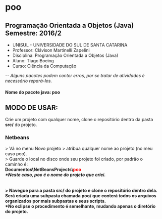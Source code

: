 # poo
Programação Orientada a Objetos (Java)
Semestre: 2016/2
--
- UNISUL - UNIVERSIDADE DO SUL DE SANTA CATARINA
- Professor: Clávison Martinelli Zapelini
- Disciplina: Programação Orientada a Objetos (Java)
- Aluno: Tiago Boeing
- Curso: Ciência da Computação

--
<i>Alguns pacotes podem conter erros, por se tratar de atividades é necessário repará-los.</i>

<h4>Nome do pacote java: poo</h4>


<h2>MODO DE USAR:</h2>
Crie um projeto com qualquer nome, clone o repositório dentro da pasta <b>src/</b> do projeto.

<h3>Netbeans</h3>
> Vá no menu Novo projeto > atribua qualquer nome ao projeto (no meu caso poo).<br>
> Guarde o local no disco onde seu projeto foi criado, por padrão o caminho é: <br>
<b>Documentos\NetBeansProjects\<span style="color: red;">poo</span><br>
<i>*Neste caso, <b>poo</b> é o nome do projeto que criei.</i><br>
<br><br>
> Navegue para a pasta <b>src/</b> do projeto e clone o repositório dentro dela. Será criada uma subpasta chamada poo/ que conterá todos os arquivos organizados por mais subpastas e seus scripts.<br>
*No eclipse o procedimento é semelhante, mudando apenas o diretório do projeto.
